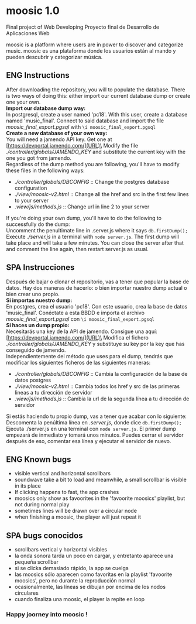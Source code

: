 # moosic 1.0
Final project of Web Developing
Proyecto final de Desarrollo de Aplicaciones Web

moosic is a platform where users are in power to discover and categorize music.
moosic es una plataforma donde los usuarios están al mando y pueden descubrir y categorizar música.

## ENG Instructions
After downloading the repository, you will to populate the database. There is two ways of doing this: either import our current database dump or create one your own.\
__Import our database dump way:__\
In postgresql, create a user named 'pc18'. With this user, create a database named 'music_final'. Connect to said database and import the file *moosic_final_export.pgsql* with `\i moosic_final_export.pgsql`\
__Create a new database of your own way:__\
You will need a jamendo API key. Get one at [https://devportal.jamendo.com/](URL)\
Modify the file *./controller/globals/JAMENDO_KEY* and substitute the current key with the one you got from jamendo.\
Regardless of the dump method you are following, you'll have to modify these files in the following ways:
  * *./controller/globals/DBCONFIG* :: Change the postgres database configuration
  * *./view/moosic-v2.html* :: Change all the href and src in the first few lines to your server
  * *.view/js/methods.js* :: Change url in line 2 to your server

If you're doing your own dump, you'll have to do the following to successfully do the dump:\
Uncomment the penultimate line in .server.js where it says `db.firstDump();`\
Execute *./server.js* in a terminal with `node server.js`. The first dump will take place and will take a few minutes. You can close the server after that and comment the line again, then restart server.js as usual.


## SPA Instrucciones
Después de bajar o clonar el repositorio, vas a tener que popular la base de datos. Hay dos maneras de hacerlo: o bien importar nuestro dump actual o bien crear uno propio.\
__Si importas nuestro dump:__\
En postgres, crea el usuario 'pc18'. Con este usuario, crea la base de datos 'music_final'.
Conéctate a esta BBDD e importa el archivo *moosic_final_export.pgsql* con `\i moosic_final_export.pgsql`\
__Si haces un dump propio:__\
Necesitarás una key de la API de jamendo. Consigue una aquí: [https://devportal.jamendo.com/](URL)\
Modifica el fichero *./controller/globals/JAMENDO_KEY* y substituye su key por la key que has conseguido de jamendo.\
Independientemente del método que uses para el dump, tendrás que modificar los siguientes ficheros de las siguientes maneras:
  * *./controller/globals/DBCONFIG* :: Cambia la configuración de la base de datos postgres
  * *./view/moosic-v2.html* :: Cambia todos los href y src de las primeras lineas a tu dirección de servidor
  * *.view/js/methods.js* :: Cambia la url de la segunda línea a tu dirección de servidor

Si estás haciendo tu propio dump, vas a tener que acabar con lo siguiente:\
Descomenta la penúltima línea en *.server.js*, donde dice `db.firstDump();`\
Ejecuta ./server.js en una terminal con `node server.js`. El primer dump empezará de inmediato y tomará unos minutos. Puedes cerrar el servidor después de eso, comentar esa línea y ejecutar el servidor de nuevo.

## ENG Known bugs
* visible vertical and horizontal scrollbars
* soundwave take a bit to load and meanwhile, a small scrollbar is visible in its place
* If clicking happens to fast, the app crashes
* moosics only show as favoorites in the 'favoorite moosics' playlist, but not during normal play
* sometimes lines will be drawn over a circular node
* when finishing a moosic, the player will just repeat it

## SPA bugs conocidos
* scrollbars vertical y horizontal visibles
* la onda sonora tarda un poco en cargar, y entretanto aparece una pequeña scrollbar
* si se clicka demasiado rápido, la app se cuelga
* las moosics sólo aparecen como favoritas en la playlist 'favoorite moosics', pero no durante la reproducción normal
* ocasionalmente, las líneas se dibujan por encima de los nodos circulares
* cuando finaliza una moosic, el player la repite en loop

### Happy joorney into moosic !